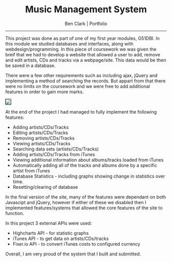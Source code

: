 <div style="text-align: center">
  <h1>Music Management System</h1>
  <p>Ben Clark | Portfolio</p>
</div>

---

This project was done as part of one of my first year modules, G51DBI. In this module we studied databases and interfaces, along with webdesign/programming. In this piece of coursework we was given the breif that we had to develop a website that allowed a user to add, remove and edit artists, CDs and tracks via a webpage/site. This data would be then be saved in a database.

There were a few other requirements such as including ajax, jQuery and implementing a method of searching the records. But appart from that there were no limits on the coursework and we were free to add additional features in order to gain more marks.

<img style="border: 1px solid black;" src="https://benclark158.github.io/docs/projects/imgs/music_ss.JPG">

At the end of the project I had managed to fully implement the following features:
 * Adding artists/CDs/Tracks
 * Editing artists/CDs/Tracks
 * Removing artists/CDs/Tracks
 * Viewing artists/CDs/Tracks
 * Searching data sets (artists/CDs/Tracks)
 * Adding artists/CDs/Tracks from iTunes
 * Viewing additional information about albums/tracks loaded from iTunes
 * Automatically adding all of the tracks and albums done by a specific artist from iTunes
 * Database Statistics - including graphs showing change in statistics over time.
 * Resetting/clearing of database

In the final version of the site, many of the features were dependant on both Javascipt and jQuery, however if either of these we disabled then I implemented features/systems that allowed the core features of the site to function.

 In this project 3 external APIs were used:
  * Highcharts API - for statistic graphs
  * iTunes API - to get data on artists/CDs/tracks
  * Fixer.io API - to convert iTunes costs to configured currency

Overall, I am very proud of the system that I built and submitted.
